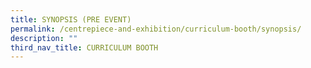 ```yaml
---
title: SYNOPSIS (PRE EVENT)
permalink: /centrepiece-and-exhibition/curriculum-booth/synopsis/
description: ""
third_nav_title: CURRICULUM BOOTH
---
```

